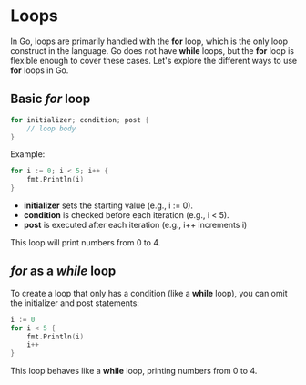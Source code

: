 # Loops
In Go, loops are primarily handled with the **for** loop, which is the only loop construct in the language. Go does not have **while** loops, but the **for** loop is flexible enough to cover these cases. Let's explore the different ways to use **for** loops in Go.

## Basic *for* loop
```go
for initializer; condition; post {
    // loop body
}
```
Example:
```go
for i := 0; i < 5; i++ {
    fmt.Println(i)
}
```
- **initializer** sets the starting value (e.g., i := 0).
- **condition** is checked before each iteration (e.g., i < 5).
- **post** is executed after each iteration (e.g., i++ increments i)

This loop will print numbers from 0 to 4.

## *for* as a *while* loop
To create a loop that only has a condition (like a **while** loop), you can omit the initializer and post statements:
```go
i := 0
for i < 5 {
    fmt.Println(i)
    i++
}
```
This loop behaves like a **while** loop, printing numbers from 0 to 4.



